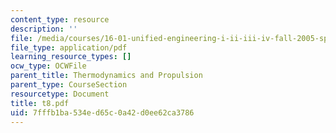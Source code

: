 ```yaml
---
content_type: resource
description: ''
file: /media/courses/16-01-unified-engineering-i-ii-iii-iv-fall-2005-spring-2006/7fffb1ba534ed65c0a42d0ee62ca3786_t8.pdf
file_type: application/pdf
learning_resource_types: []
ocw_type: OCWFile
parent_title: Thermodynamics and Propulsion
parent_type: CourseSection
resourcetype: Document
title: t8.pdf
uid: 7fffb1ba-534e-d65c-0a42-d0ee62ca3786
---
```

